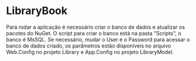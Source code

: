# LibraryBook
Para rodar a aplicação é necessário criar o banco de dados e atualizar os pacotes do NuGet. O script para criar o banco está na pasta "Scripts", o banco é MsSQL. Se necessário, mudar o User e o Password para acessar o banco de dados criado, os parâmetros estão disponíveis no arquivo Web.Config no projeto Library e App.Config no projeto LibraryModel.

